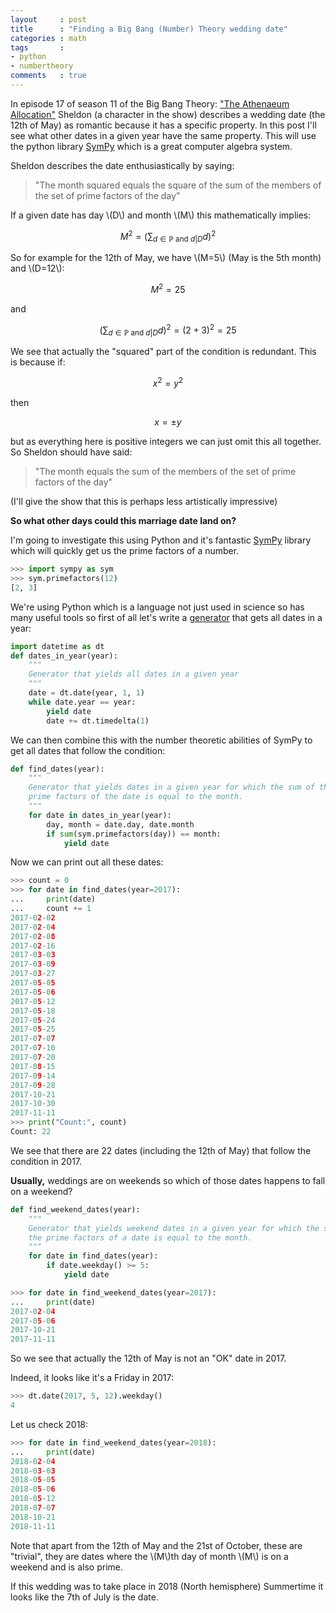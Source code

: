 ```yaml
---
layout     : post
title      : "Finding a Big Bang (Number) Theory wedding date"
categories : math
tags       :
- python
- numbertheory
comments   : true
---
```


In episode 17 of season 11 of the Big Bang Theory: ["The Athenaeum
Allocation"](http://bigbangtheory.wikia.com/wiki/The_Athenaeum_Allocation)
Sheldon (a character in the show) describes a wedding date (the 12th of May) as
romantic because it has a specific property. In this post I'll see what other
dates in a given year have the same property. This will use the python library
[SymPy](http://www.sympy.org/en/index.html) which is a great computer algebra
system.

Sheldon describes the date enthusiastically by saying:

> "The month squared equals the square of the sum of the members of the set of
> prime factors of the day"

If a given date has day \\(D\\) and month \\(M\\) this mathematically implies:

$$
M ^ 2 = \left(\sum_{d\in\mathbb{P}\text{ and } d| D}d\right)^2
$$

So for example for the 12th of May, we have \\(M=5\\) (May is the 5th month) and
\\(D=12\\):

$$
M ^ 2 = 25
$$

and

$$
\left(\sum_{d\in\mathbb{P}\text{ and } d| D}d\right)^2 = (2 + 3) ^ 2 = 25
$$

We see that actually the "squared" part of the condition is redundant. This is
because if:

$$x^2 = y ^2$$

then 

$$x = \pm y$$

but as everything here is positive integers we can just omit this all together.
So Sheldon should have said:

> "The month equals the sum of the members of the set of
> prime factors of the day"

(I'll give the show that this is perhaps less artistically impressive)

**So what other days could this marriage date land on?**

I'm going to investigate this using Python and it's fantastic
[SymPy](http://www.sympy.org/en/index.html) library which will quickly get us the
prime factors of a number.

```python
>>> import sympy as sym
>>> sym.primefactors(12)
[2, 3]
```

We're using Python which is a language not just used in science so has many
useful tools so first of all let's write a
[generator](https://wiki.python.org/moin/Generators) that gets all dates in a
year:

```python
import datetime as dt
def dates_in_year(year):
    """
    Generator that yields all dates in a given year
    """
    date = dt.date(year, 1, 1)
    while date.year == year:
        yield date
        date += dt.timedelta(1)

```

We can then combine this with the number theoretic abilities of SymPy to get all
dates that follow the condition:

```python
def find_dates(year):
    """
    Generator that yields dates in a given year for which the sum of the
    prime factors of the date is equal to the month.
    """
    for date in dates_in_year(year):
        day, month = date.day, date.month
        if sum(sym.primefactors(day)) == month:
            yield date

```

Now we can print out all these dates:

```python
>>> count = 0
>>> for date in find_dates(year=2017):
...     print(date)
...     count += 1
2017-02-02
2017-02-04
2017-02-08
2017-02-16
2017-03-03
2017-03-09
2017-03-27
2017-05-05
2017-05-06
2017-05-12
2017-05-18
2017-05-24
2017-05-25
2017-07-07
2017-07-10
2017-07-20
2017-08-15
2017-09-14
2017-09-28
2017-10-21
2017-10-30
2017-11-11
>>> print("Count:", count)
Count: 22
```

We see that there are 22 dates (including the 12th of May) that follow the
condition in 2017.

**Usually,** weddings are on weekends so which of those dates happens to fall on
a weekend?

```python
def find_weekend_dates(year):
    """
    Generator that yields weekend dates in a given year for which the sum of
    the prime factors of a date is equal to the month.
    """
    for date in find_dates(year):
        if date.weekday() >= 5:
            yield date
```

```python
>>> for date in find_weekend_dates(year=2017):
...     print(date)
2017-02-04
2017-05-06
2017-10-21
2017-11-11

```

So we see that actually the 12th of May is not an "OK" date in 2017.

Indeed, it looks like it's a Friday in 2017:

```python
>>> dt.date(2017, 5, 12).weekday()
4

```

Let us check 2018:

```python
>>> for date in find_weekend_dates(year=2018):
...     print(date)
2018-02-04
2018-03-03
2018-05-05
2018-05-06
2018-05-12
2018-07-07
2018-10-21
2018-11-11

```

Note that apart from the 12th of May and the 21st of October, these are
"trivial", they are dates where the \\(M\\)th day of month \\(M\\) is on a
weekend and is also prime.

If this wedding was to take place in 2018 (North hemisphere) Summertime it
looks like the 7th of July is the date.
